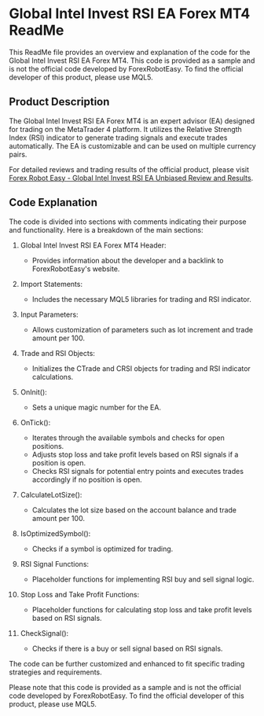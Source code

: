 # Global Intel Invest RSI EA Forex MT4 ReadMe

This ReadMe file provides an overview and explanation of the code for the Global Intel Invest RSI EA Forex MT4. This code is provided as a sample and is not the official code developed by ForexRobotEasy. To find the official developer of this product, please use MQL5.

## Product Description

The Global Intel Invest RSI EA Forex MT4 is an expert advisor (EA) designed for trading on the MetaTrader 4 platform. It utilizes the Relative Strength Index (RSI) indicator to generate trading signals and execute trades automatically. The EA is customizable and can be used on multiple currency pairs.

For detailed reviews and trading results of the official product, please visit [Forex Robot Easy - Global Intel Invest RSI EA Unbiased Review and Results](https://forexroboteasy.com/forex-robot-review/global-intel-invest-rsi-ea-unbiased-review-and-results/).

## Code Explanation

The code is divided into sections with comments indicating their purpose and functionality. Here is a breakdown of the main sections:

1. Global Intel Invest RSI EA Forex MT4 Header:
   - Provides information about the developer and a backlink to ForexRobotEasy's website.

2. Import Statements:
   - Includes the necessary MQL5 libraries for trading and RSI indicator.

3. Input Parameters:
   - Allows customization of parameters such as lot increment and trade amount per 100.

4. Trade and RSI Objects:
   - Initializes the CTrade and CRSI objects for trading and RSI indicator calculations.

5. OnInit():
   - Sets a unique magic number for the EA.

6. OnTick():
   - Iterates through the available symbols and checks for open positions.
   - Adjusts stop loss and take profit levels based on RSI signals if a position is open.
   - Checks RSI signals for potential entry points and executes trades accordingly if no position is open.

7. CalculateLotSize():
   - Calculates the lot size based on the account balance and trade amount per 100.

8. IsOptimizedSymbol():
   - Checks if a symbol is optimized for trading.

9. RSI Signal Functions:
   - Placeholder functions for implementing RSI buy and sell signal logic.

10. Stop Loss and Take Profit Functions:
    - Placeholder functions for calculating stop loss and take profit levels based on RSI signals.

11. CheckSignal():
    - Checks if there is a buy or sell signal based on RSI signals.

The code can be further customized and enhanced to fit specific trading strategies and requirements.

Please note that this code is provided as a sample and is not the official code developed by ForexRobotEasy. To find the official developer of this product, please use MQL5.
